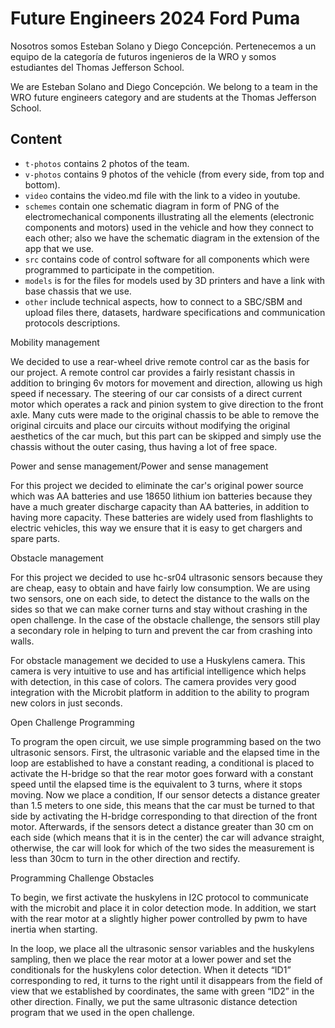 Future Engineers 2024 Ford Puma
====
Nosotros somos Esteban Solano y Diego Concepción. Pertenecemos a un equipo de la categoría de futuros ingenieros de la WRO y somos estudiantes del Thomas Jefferson School.

We are Esteban Solano and Diego Concepción. We belong to a team in the WRO future engineers category and are students at the Thomas Jefferson School.

## Content

* `t-photos` contains 2 photos of the team.
* `v-photos` contains 9 photos of the vehicle (from every side, from top and bottom).
* `video` contains the video.md file with the link to a video in youtube.
* `schemes` contain one schematic diagram in form of PNG of the electromechanical components illustrating all the elements (electronic components and motors) used in the vehicle and how they connect to each other; also we have the schematic diagram in the extension of the app that we use.
* `src` contains code of control software for all components which were programmed to participate in the competition.
* `models` is for the files for models used by 3D printers and have a link with base chassis that we use.
* `other` include technical aspects, how to connect to a SBC/SBM and upload files there, datasets, hardware specifications and communication protocols descriptions.


Mobility management 

We decided to use a rear-wheel drive remote control car as the basis for our project. A remote control car provides a fairly resistant chassis in addition to bringing 6v motors for movement and direction, allowing us high speed if necessary.  The steering of our car consists of a direct current motor which operates a rack and pinion system to give direction to the front axle. Many cuts were made to the original chassis to be able to remove the original circuits and place our circuits without modifying the original aesthetics of the car much, but this part can be skipped and simply use the chassis without the outer casing, thus having a lot of free space.



Power and sense management/Power and sense management 

For this project we decided to eliminate the car's original power source which was AA batteries and use 18650 lithium ion batteries because they have a much greater discharge capacity than AA batteries, in addition to having more capacity. These batteries are widely used from flashlights to electric vehicles, this way we ensure that it is easy to get chargers and spare parts. 



Obstacle management

For this project we decided to use hc-sr04 ultrasonic sensors because they are cheap, easy to obtain and have fairly low consumption. We are using two sensors, one on each side, to detect the distance to the walls on the sides so that we can make corner turns and stay without crashing in the open challenge. In the case of the obstacle challenge, the sensors still play a secondary role in helping to turn and prevent the car from crashing into walls.

For obstacle management we decided to use a Huskylens camera. This camera is very intuitive to use and has artificial intelligence which helps with detection, in this case of colors. The camera provides very good integration with the Microbit platform in addition to the ability to program new colors in just seconds. 



Open Challenge Programming 

To program the open circuit, we use simple programming based on the two ultrasonic sensors. First, the ultrasonic variable and the elapsed time in the loop are established to have a constant reading, a conditional is placed to activate the H-bridge so that the rear motor goes forward with a constant speed until the elapsed time is the equivalent to 3 turns, where it stops moving. Now we place a condition, If our sensor detects a distance greater than 1.5 meters to one side, this means that the car must be turned to that side by activating the H-bridge corresponding to that direction of the front motor. Afterwards, if the sensors detect a distance greater than 30 cm on each side (which means that it is in the center) the car will advance straight, otherwise, the car will look for which of the two sides the measurement is less than 30cm to turn in the other direction and rectify.



Programming Challenge Obstacles 

To begin, we first activate the huskylens in I2C protocol to communicate with the microbit and place it in color detection mode. In addition, we start with the rear motor at a slightly higher power controlled by pwm to have inertia when starting. 

In the loop, we place all the ultrasonic sensor variables and the huskylens sampling, then we place the rear motor at a lower power and set the conditionals for the huskylens color detection. When it detects “ID1” corresponding to red, it turns to the right until it disappears from the field of view that we established by coordinates, the same with green “ID2” in the other direction. Finally, we put the same ultrasonic distance detection program that we used in the open challenge.
